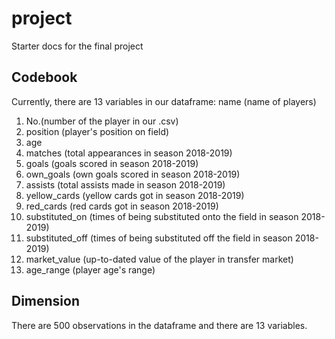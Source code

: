 # project
Starter docs for the final project

## Codebook

Currently, there are 13 variables in our dataframe: name (name of players)

1. No.(number of the player in our .csv)
2. position (player's position on field)
3. age
4. matches (total appearances in season 2018-2019)
5. goals (goals scored in season 2018-2019)
6. own_goals (own goals scored in season 2018-2019)
7. assists (total assists made in season 2018-2019)
8. yellow_cards (yellow cards got in season 2018-2019)
9. red_cards (red cards got in season 2018-2019)
10. substituted_on (times of being substituted onto the field in season 2018-2019)
11. substituted_off (times of being substituted off the field in season 2018-2019)
12. market_value (up-to-dated value of the player in transfer market)
13. age_range (player age's range)

## Dimension 

There are 500 observations in the dataframe and there are 13 variables.
